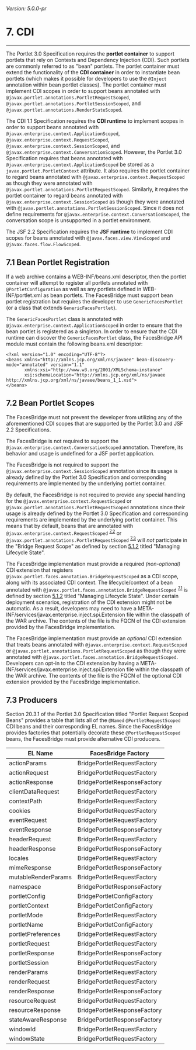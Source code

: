 _Version: 5.0.0-pr_

# 7. CDI

* * *

The Portlet 3.0 Specification requires the **portlet container** to support portlets that rely on Contexts and
Dependency Injection (CDI). Such portlets are commonly referred to as "bean" portlets. The portlet container must extend
the functionality of the **CDI container** in order to instantiate bean portlets (which makes it possible for developers
to use the `@Inject` annotation within bean portlet classes). The portlet container must implement CDI scopes in order
to support beans annotated with `@javax.portlet.annotations.PortletRequestScoped`,
`@javax.portlet.annotations.PortletSessionScoped`, and `@javax.portlet.annotations.RenderStateScoped`.

The CDI 1.1 Specification requires the **CDI runtime** to implement scopes in order to support beans annotated with
`@javax.enterprise.context.ApplicationScoped`, `@javax.enterprise.context.RequestScoped`,
`@javax.enterprise.context.SessionScoped`, and `@javax.enterprise.context.ConversationScoped`. However, the Portlet 3.0
Specification requires that beans annotated with `@javax.enterprise.context.ApplicationScoped` be stored as a
`javax.portlet.PortletContext` attribute. It also requires the portlet container to regard beans annotated with
`@javax.enterprise.context.RequestScoped` as though they were annotated with
`@javax.portlet.annotations.PortletRequestScoped`. Similarly, it requires the portlet container to regard beans
annotated with `@javax.enterprise.context.SessionScoped` as though they were annotated with
`@javax.portlet.annotations.PortletSessionScoped`. Since it does not define requirements for
`@javax.enterprise.context.ConversationScoped`, the conversation scope is unsupported in a portlet environment.

The JSF 2.2 Specification requires the **JSF runtime** to implement CDI scopes for beans annotated with
`@javax.faces.view.ViewScoped` and `@javax.faces.flow.FlowScoped`.

## <a name="7.1"></a>7.1 Bean Portlet Registration

If a web archive contains a WEB-INF/beans.xml descriptor, then the portlet container will attempt to register all
portlets annotated with `@PortletConfiguration` as well as any portlets defined in WEB-INF/portlet.xml as bean portlets.
The FacesBridge must support bean portlet registration but requires the developer to use `GenericFacesPortlet` (or a
class that extends `GenericFacesPortlet`).
 
The `GenericFacesPortlet` class is annotated with `@javax.enterprise.context.ApplicationScoped` in order to ensure that
the bean portlet is registered as a singleton. In order to ensure that the CDI runtime can discover the
`GenericFacesPortlet` class, the FacesBridge API module must contain the following beans.xml descriptor:

    <?xml version="1.0" encoding="UTF-8"?>
    <beans xmlns="http://xmlns.jcp.org/xml/ns/javaee" bean-discovery-mode="annotated" version="1.1"
	       xmlns:xsi="http://www.w3.org/2001/XMLSchema-instance"
	       xsi:schemaLocation="http://xmlns.jcp.org/xml/ns/javaee http://xmlns.jcp.org/xml/ns/javaee/beans_1_1.xsd">
    </beans>

## <a name="7.2"></a>7.2 Bean Portlet Scopes

The FacesBridge must not prevent the developer from utilizing any of the aforementioned CDI scopes that are supported by
the Portlet 3.0 and JSF 2.2 Specifications.

The FacesBridge is not required to support the `@javax.enterprise.context.ConversationScoped` annotation. Therefore,
its behavior and usage is undefined for a JSF portlet application.

The FacesBridge is not required to support the `@javax.enterprise.context.SessionScoped` annotation since its usage is
already defined by the Portlet 3.0 Specification and corresponding requirements are implemented by the underlying
portlet container.

By default, the FacesBridge is not required to provide any special handling for the
`@javax.enterprise.context.RequestScoped` or `@javax.portlet.annotations.PortletRequestScoped` annotations since their
usage is already defined by the Portlet 3.0 Specification and corresponding requirements are implemented by the
underlying portlet container. This means that by default, beans that are annotated with
`@javax.enterprise.context.RequestScoped` <sup>[7.2](tck-tests.md#7.2)</sup> or
`@javax.portlet.annotations.PortletRequestScoped` <sup>[7.3](tck-tests.md#7.3)</sup> will _not_ participate in the
"Bridge Request Scope" as defined by section [5.1.2](chapter-5-request-lifecycle.md#5.1.2) titled "Managing Lifecycle
State".

The FacesBridge implementation must provide a required *(non-optional)* CDI extension that registers
`@javax.portlet.faces.annotation.BridgeRequestScoped` as a CDI scope, along with its associated CDI context. The
lifecycle/context of a bean annotated with `@javax.portlet.faces.annotation.BridgeRequestScoped`
<sup>[7.1](tck-tests.md#7.1)</sup> is defined by section [5.1.2](chapter-5-request-lifecycle.md#5.1.2) titled "Managing
Lifecycle State". Under certain deployment scenarios, registration of the CDI extension might not be automatic. As a
result, developers may need to have a META-INF/services/javax.enterprise.inject.spi.Extension file within the classpath
of the WAR archive. The contents of the file is the FQCN of the CDI extension provided by the FacesBridge
implementation.

The FacesBridge implementation must provide an *optional* CDI extension that treats beans annotated with
`@javax.enterprise.context.RequestScoped` or `@javax.portlet.annotations.PortletRequestScoped` as though they
were annotated with `@javax.portlet.faces.annotation.BridgeRequestScoped`. Developers can opt-in to the CDI
extension by having a META-INF/services/javax.enterprise.inject.spi.Extension file within the classpath of the
WAR archive. The contents of the file is the FQCN of the optional CDI extension provided by the FacesBridge
implementation.

## <a name="7.3"></a>7.3 Producers

Section 20.3.1 of the Portlet 3.0 Specification titled "Portlet Request Scoped Beans" provides a table that lists all of
the `@Named` `@PortletRequestScoped` CDI beans and their corresponding EL names. Since the FacesBridge provides factories
that potentially decorate these `@PortletRequestScoped` beans, the FacesBridge must provide alternative CDI producers.

|EL Name|FacesBridge Factory|
|-------|-------------------|
|actionParams|BridgePortletRequestFactory|
|actionRequest|BridgePortletRequestFactory|
|actionResponse|BridgePortletResponseFactory|
|clientDataRequest|BridgePortletRequestFactory|
|contextPath|BridgePortletRequestFactory|
|cookies|BridgePortletRequestFactory|
|eventRequest|BridgePortletRequestFactory|
|eventResponse|BridgePortletResponseFactory|
|headerRequest|BridgePortletRequestFactory|
|headerResponse|BridgePortletResponseFactory|
|locales|BridgePortletRequestFactory|
|mimeResponse|BridgePortletResponseFactory|
|mutableRenderParams|BridgePortletRequestFactory|
|namespace|BridgePortletResponseFactory|
|portletConfig|BridgePortletConfigFactory|
|portletContext|BridgePortletConfigFactory|
|portletMode|BridgePortletRequestFactory|
|portletName|BridgePortletConfigFactory|
|portletPreferences|BridgePortletRequestFactory|
|portletRequest|BridgePortletRequestFactory|
|portletResponse|BridgePortletResponseFactory|
|portletSession|BridgePortletRequestFactory|
|renderParams|BridgePortletRequestFactory|
|renderRequest|BridgePortletRequestFactory|
|renderResponse|BridgePortletResponseFactory|
|resourceRequest|BridgePortletRequestFactory|
|resourceResponse|BridgePortletResponseFactory|
|stateAwareResponse|BridgePortletResponseFactory|
|windowId|BridgePortletRequestFactory|
|windowState|BridgePortletRequestFactory|
